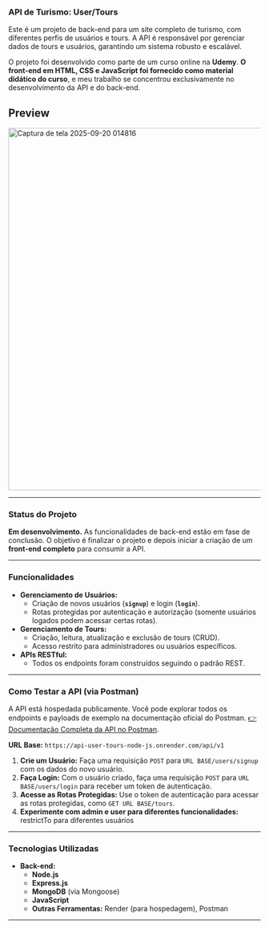 ### API de Turismo: User/Tours

Este é um projeto de back-end para um site completo de turismo, com diferentes perfis de usuários e tours. A API é responsável por gerenciar dados de tours e usuários, garantindo um sistema robusto e escalável.

O projeto foi desenvolvido como parte de um curso online na **Udemy**. **O front-end em HTML, CSS e JavaScript foi fornecido como material didático do curso**, e meu trabalho se concentrou exclusivamente no desenvolvimento da API e do back-end.

## Preview

<img width="1363" height="722" alt="Captura de tela 2025-09-20 014816" src="https://github.com/user-attachments/assets/7ed7386d-e77c-480a-bb1a-5cd3f12c7c7e" />

---

### Status do Projeto

**Em desenvolvimento.** As funcionalidades de back-end estão em fase de conclusão. O objetivo é finalizar o projeto e depois iniciar a criação de um **front-end completo** para consumir a API.

---

### Funcionalidades

* **Gerenciamento de Usuários:**
    * Criação de novos usuários (**`signup`**) e login (**`login`**).
    * Rotas protegidas por autenticação e autorização (somente usuários logados podem acessar certas rotas).
* **Gerenciamento de Tours:**
    * Criação, leitura, atualização e exclusão de tours (CRUD).
    * Acesso restrito para administradores ou usuários específicos.
* **APIs RESTful:**
    * Todos os endpoints foram construídos seguindo o padrão REST.

---

### Como Testar a API (via Postman)

A API está hospedada publicamente. Você pode explorar todos os endpoints e payloads de exemplo na documentação oficial do Postman. [👉 Documentação Completa da API no Postman](https://api-user-tours-node-js.onrender.com/api/v1).

**URL Base:** `https://api-user-tours-node-js.onrender.com/api/v1`

1. **Crie um Usuário:** Faça uma requisição `POST` para `URL BASE/users/signup` com os dados do novo usuário.
2. **Faça Login:** Com o usuário criado, faça uma requisição `POST` para `URL BASE/users/login` para receber um token de autenticação.
3. **Acesse as Rotas Protegidas:** Use o token de autenticação para acessar as rotas protegidas, como `GET URL BASE/tours`.
4. **Experimente com admin e user para diferentes funcionalidades:** restrictTo para diferentes usuários

---
### Tecnologias Utilizadas

* **Back-end:**
    * **Node.js**
    * **Express.js**
    * **MongoDB** (via Mongoose)
    * **JavaScript**
    * **Outras Ferramentas:** Render (para hospedagem), Postman

---
